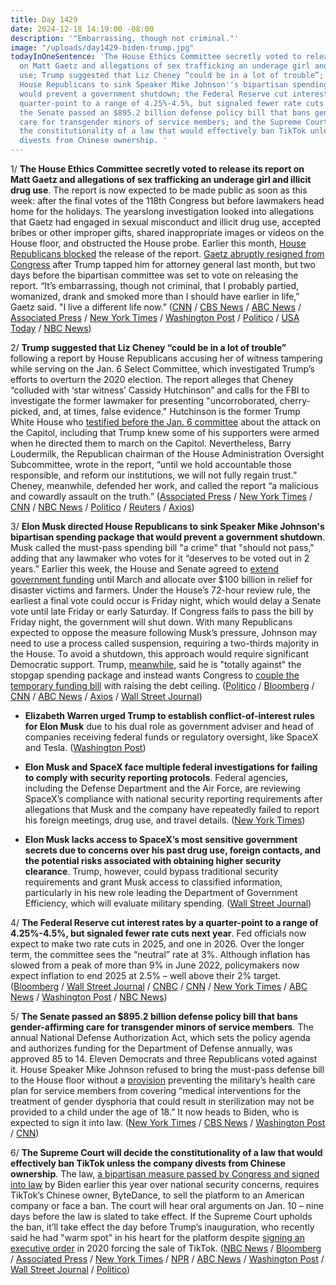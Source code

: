 ```yaml
---
title: Day 1429
date: 2024-12-18 14:19:00 -08:00
description: '"Embarrassing, though not criminal."'
image: "/uploads/day1429-biden-trump.jpg"
todayInOneSentence: 'The House Ethics Committee secretly voted to release its report
  on Matt Gaetz and allegations of sex trafficking an underage girl and illicit drug
  use; Trump suggested that Liz Cheney “could be in a lot of trouble”; Elon Musk directed
  House Republicans to sink Speaker Mike Johnson''s bipartisan spending package that
  would prevent a government shutdown; the Federal Reserve cut interest rates by a
  quarter-point to a range of 4.25%-4.5%, but signaled fewer rate cuts next year;
  the Senate passed an $895.2 billion defense policy bill that bans gender-affirming
  care for transgender minors of service members; and the Supreme Court will decide
  the constitutionality of a law that would effectively ban TikTok unless the company
  divests from Chinese ownership. '
---
```


1/ **The House Ethics Committee secretly voted to release its report on Matt Gaetz and allegations of sex trafficking an underage girl and illicit drug use**. The report is now expected to be made public as soon as this week: after the final votes of the 118th Congress but before lawmakers head home for the holidays. The yearslong investigation looked into allegations that Gaetz had engaged in sexual misconduct and illicit drug use, accepted bribes or other improper gifts, shared inappropriate images or videos on the House floor, and obstructed the House probe. Earlier this month, [House Republicans blocked](https://whatthefuckjusthappenedtoday.com/2024/12/05/day-1416/#6-the-house-republicans-blocked-the) the release of the report. [Gaetz abruptly resigned from Congress](https://whatthefuckjusthappenedtoday.com/2024/11/14/day-1395/#2-matt-gaetz-abruptly-resigned-from) after Trump tapped him for attorney general last month, but two days before the bipartisan committee was set to vote on releasing the report. “It’s embarrassing, though not criminal, that I probably partied, womanized, drank and smoked more than I should have earlier in life," Gaetz said. "I live a different life now.” ([CNN](https://www.cnn.com/2024/12/18/politics/matt-gaetz-ethics-report-committee/index.html) / [CBS News](https://www.cbsnews.com/news/matt-gaetz-ethics-report-house-ethics-vote/) / [ABC News](https://abcnews.go.com/US/house-ethics-committee-expected-release-gaetz-report-sources/story?id=116044985) / [Associated Press](https://apnews.com/article/matt-gaetz-ethics-report-house-committee-vote-4db3ee2d94dbcbfb6ed5e641d455d734) / [New York Times](https://www.nytimes.com/2024/12/18/us/politics/matt-gaetz-ethics-report-release.html) / [Washington Post](https://www.washingtonpost.com/politics/2024/12/18/matt-gaetz-report-house-ethics/) / [Politico](https://www.politico.com/news/2024/12/18/ethics-votes-release-matt-gaetz-report-00195090) / [USA Today](https://www.usatoday.com/story/news/politics/elections/2024/12/18/matt-gaetz-ethics-report-christmas/77066854007/) / [NBC News](https://www.nbcnews.com/politics/politics-news/house-ethics-committee-release-report-matt-gaetz-investigation-rcna184675))

2/ **Trump suggested that Liz Cheney “could be in a lot of trouble”** following a report by House Republicans accusing her of witness tampering while serving on the Jan. 6 Select Committee, which investigated Trump’s efforts to overturn the 2020 election. The report alleges that Cheney “colluded with ‘star witness’ Cassidy Hutchinson” and calls for the FBI to investigate the former lawmaker for presenting "uncorroborated, cherry-picked, and, at times, false evidence." Hutchinson is the former Trump White House who [testified before the Jan. 6 committee](https://whatthefuckjusthappenedtoday.com/2022/06/28/day-525/#1-trump-knew-some-of-his-supporters) about the attack on the Capitol, including that Trump knew some of his supporters were armed when he directed them to march on the Capitol. Nevertheless, Barry Loudermilk, the Republican chairman of the House Administration Oversight Subcommittee, wrote in the report, “until we hold accountable those responsible, and reform our institutions, we will not fully regain trust.” Cheney, meanwhile, defended her work, and called the report “a malicious and cowardly assault on the truth.” ([Associated Press](https://apnews.com/article/trump-cheney-capitol-attack-prosecution-0aaba7a8d011115410c544374dd0d57f) / [New York Times](https://www.nytimes.com/2024/12/17/us/politics/liz-cheney-jan-6-house-republicans.html) / [CNN](https://www.cnn.com/2024/12/18/politics/jan-6-house-gop-trump-liz-cheney/index.html) / [NBC News](https://www.nbcnews.com/politics/congress/house-republicans-say-liz-cheney-investigated-jan-6-committee-work-rcna184649) / [Politico](https://www.politico.com/live-updates/2024/12/18/congress/trump-jabs-at-cheney-00195030) / [Reuters](https://www.reuters.com/world/us/trump-pushes-fbi-probe-republican-liz-cheney-over-jan-6-panel-2024-12-18/) / [Axios](https://www.axios.com/2024/12/18/cheney-criminal-investigation-house-republicans-jan-6-report))

3/ **Elon Musk directed House Republicans to sink Speaker Mike Johnson's bipartisan spending package that would prevent a government shutdown**. Musk called the must-pass spending bill "a crime" that "should not pass," adding that any lawmaker who votes for it “deserves to be voted out in 2 years.”  Earlier this week, the House and Senate agreed to [extend government funding](https://whatthefuckjusthappenedtoday.com/2024/12/17/day-1428/#4-congress-reached-a-bipartisan-deal) until March and allocate over $100 billion in relief for disaster victims and farmers. Under the House’s 72-hour review rule, the earliest a final vote could occur is Friday night, which would delay a Senate vote until late Friday or early Saturday. If Congress fails to pass the bill by Friday night, the government will shut down. With many Republicans expected to oppose the measure following Musk’s pressure, Johnson may need to use a process called suspension, requiring a two-thirds majority in the House. To avoid a shutdown, this approach would require significant Democratic support. Trump, [meanwhile](https://www.axios.com/2024/12/18/fox-news-trump-johnson-spending-bill), said he is "totally against" the stopgap spending package and instead wants Congress to [couple the temporary funding bill](https://www.wsj.com/politics/elon-musk-spending-bill-opposition-93aba793?) with raising the debt ceiling. ([Politico](https://www.politico.com/live-updates/2024/12/18/congress/dems-prepare-for-spending-bailout-00195096) / [Bloomberg](https://www.bloomberg.com/news/articles/2024-12-17/us-government-funding-fight-previews-house-republican-turbulence) / [CNN](https://www.cnn.com/politics/live-news/trump-cabinet-transition-news-12-18-24/index.html) / [ABC News](https://abcnews.go.com/Politics/johnson-forward-stopgap-funding-bill-despite-elon-musk/story) / [Axios](https://www.axios.com/2024/12/18/elon-musk-government-shutdown-bill-doge) / [Wall Street Journal](https://www.wsj.com/politics/elon-musk-spending-bill-opposition-93aba793))

* **Elizabeth Warren urged Trump to establish conflict-of-interest rules for Elon Musk** due to his dual role as government adviser and head of companies receiving federal funds or regulatory oversight, like SpaceX and Tesla. ([Washington Post](https://www.washingtonpost.com/politics/2024/12/17/elizabeth-warren-trump-elon-musk-conflicts-interest/))

* **Elon Musk and SpaceX face multiple federal investigations for failing to comply with security reporting protocols**. Federal agencies, including the Defense Department and the Air Force, are reviewing SpaceX’s compliance with national security reporting requirements after allegations that Musk and the company have repeatedly failed to report his foreign meetings, drug use, and travel details. ([New York Times](https://www.nytimes.com/2024/12/17/technology/elon-musk-spacex-national-security-reporting.html))

* **Elon Musk lacks access to SpaceX’s most sensitive government secrets due to concerns over his past drug use, foreign contacts, and the potential risks associated with obtaining higher security clearance**. Trump, however, could bypass traditional security requirements and grant Musk access to classified information, particularly in his new role leading the Department of Government Efficiency, which will evaluate military spending. ([Wall Street Journal](https://www.wsj.com/tech/musk-spacex-security-clearance-secrets-b9774346))

4/ **The Federal Reserve cut interest rates by a quarter-point to a range of 4.25%-4.5%, but signaled fewer rate cuts next year**. Fed officials now expect to make two rate cuts in 2025, and one in 2026. Over the longer term, the committee sees the “neutral” rate at 3%. Although inflation has slowed from a peak of more than 9% in June 2022, policymakers now expect inflation to end 2025 at 2.5% – well above their 2% target. ([Bloomberg](https://www.bloomberg.com/news/articles/2024-12-18/fed-lowers-rates-by-quarter-point-signals-two-cuts-for-2025) / [Wall Street Journal](https://www.wsj.com/economy/central-banking/fed-cuts-interest-rates-again-but-officials-expect-fewer-reductions-in-2025-70562fac) / [CNBC](https://www.cnbc.com/2024/12/18/fed-rate-decision-december-2024-.html) / [CNN](https://www.cnn.com/business/live-news/federal-reserve-interest-rate-12-18-24/index.html) / [New York Times](https://www.nytimes.com/live/2024/12/18/business/fed-interest-rates) / [ABC News](https://abcnews.go.com/Business/fed-expected-cut-interest-rates-meeting-trump-takes/story?id=116862109) / [Washington Post](https://www.washingtonpost.com/business/2024/12/18/federal-reserve-inflation-rate-cut/) / [NBC News](https://www.nbcnews.com/business/economy/federal-reserve-interest-rate-cut-december-2024-much-economy-rcna184586))

5/ **The Senate passed an $895.2 billion defense policy bill that bans gender-affirming care for transgender minors of service members**. The annual National Defense Authorization Act, which sets the policy agenda and authorizes funding for the Department of Defense annually, was approved 85 to 14. Eleven Democrats and three Republicans voted against it. House Speaker Mike Johnson refused to bring the must-pass defense bill to the House floor without a [provision](https://whatthefuckjusthappenedtoday.com/2024/12/11/day-1422/#4-the-house-passed-an-895-2-billion) preventing the military’s health care plan for service members from covering “medical interventions for the treatment of gender dysphoria that could result in sterilization may not be provided to a child under the age of 18.” It now heads to Biden, who is expected to sign it into law. ([New York Times](https://www.nytimes.com/2024/12/18/us/politics/senate-defense-bill-transgender-care-minors.html) / [CBS News](https://www.cbsnews.com/news/senate-ndaa-defense-bill-gender-affirming-care/) / [Washington Post](https://www.washingtonpost.com/national-security/2024/12/18/senate-ndaa-pentagon-transgender-care/) / [CNN](https://www.cnn.com/2024/12/18/politics/ndaa-senate-transgender-provision-defense/index.html))

6/ **The Supreme Court will decide the constitutionality of a law that would effectively ban TikTok unless the company divests from Chinese ownership**. The law, [a bipartisan measure passed by Congress and signed into law](https://whatthefuckjusthappenedtoday.com/2024/04/24/day-1191/#2-biden-signed-legislation-forcing-t) by Biden earlier this year over national security concerns, requires TikTok’s Chinese owner, ByteDance, to sell the platform to an American company or face a ban. The court will hear oral arguments on Jan. 10 – nine days before the law is slated to take effect. If the Supreme Court upholds the ban, it’ll take effect the day before Trump’s inauguration, who recently said he had "warm spot" in his heart for the platform despite [signing an executive order](https://whatthefuckjusthappenedtoday.com/2020/08/07/day-1296/#3-trump-signed-a-pair-of-executive-o) in 2020 forcing the sale of TikTok. ([NBC News](https://www.nbcnews.com/politics/supreme-court/supreme-court-agrees-hear-tiktoks-challenge-law-ban-rcna184686) / [Bloomberg](https://www.bloomberg.com/news/articles/2024-12-18/supreme-court-will-hear-tiktok-challenge-to-us-ban) / [Associated Press](https://apnews.com/article/supreme-court-tiktok-china-us-ban-08d6fffdcd2dde5100fcdf8a452dd5cc) / [New York Times](https://www.nytimes.com/2024/12/18/us/politics/supreme-court-tiktok-ban.html) / [NPR](https://www.npr.org/2024/12/18/nx-s1-5233027/supreme-court-to-review-tiktok-ban) / [ABC News](https://abcnews.go.com/Politics/supreme-court-hear-arguments-tiktok-ban-jan-10/story?id=116909014) / [Washington Post](https://www.washingtonpost.com/politics/2024/12/18/supreme-court-tik-tok-ban-challenge/) / [Wall Street Journal](https://www.wsj.com/tech/supreme-court-to-consider-tiktok-ban-11ff7931) / [Politico](https://www.politico.com/news/2024/12/18/supreme-court-will-take-up-tiktoks-bid-to-avoid-u-s-ban-00195092))